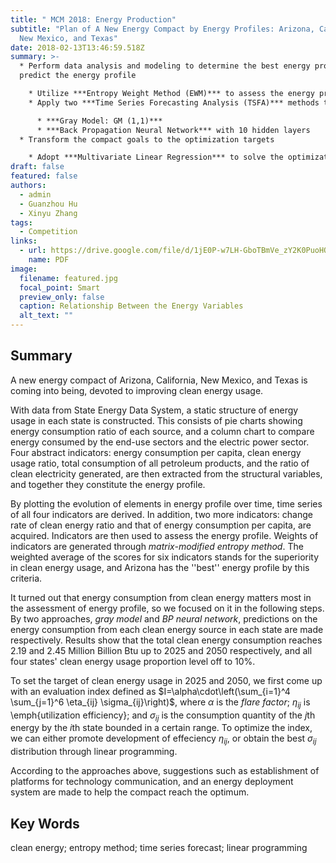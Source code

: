 ```yaml
---
title: " MCM 2018: Energy Production"
subtitle: "Plan of A New Energy Compact by Energy Profiles: Arizona, California,
  New Mexico, and Texas"
date: 2018-02-13T13:46:59.518Z
summary: >-
  * Perform data analysis and modeling to determine the best energy profile and
  predict the energy profile

    * Utilize ***Entropy Weight Method (EWM)*** to assess the energy profile and determine the best energy profile
    * Apply two ***Time Series Forecasting Analysis (TSFA)*** methods to predict the energy profile

      * ***Gray Model: GM (1,1)***
      * ***Back Propagation Neural Network*** with 10 hidden layers
  * Transform the compact goals to the optimization targets

    * Adopt ***Multivariate Linear Regression*** to solve the optimization problem
draft: false
featured: false
authors:
  - admin
  - Guanzhou Hu
  - Xinyu Zhang
tags:
  - Competition
links:
  - url: https://drive.google.com/file/d/1jE0P-w7LH-GboTBmVe_zY2K0PuoHQGeQ/view?usp=sharing
    name: PDF
image:
  filename: featured.jpg
  focal_point: Smart
  preview_only: false
  caption: Relationship Between the Energy Variables
  alt_text: ""
---
```

## **Summary**

A new energy compact of Arizona, California, New Mexico, and Texas is coming into being, devoted to improving clean energy usage.

With data from State Energy Data System, a static structure of energy usage in each state is constructed. This consists of pie charts showing energy consumption ratio of each source, and a column chart to compare energy consumed by the end-use sectors and the electric power sector. Four abstract indicators: energy consumption per capita, clean energy usage ratio, total consumption of all petroleum products, and the ratio of clean electricity generated, are then extracted from the structural variables, and together they constitute the energy profile.

By plotting the evolution of elements in energy profile over time, time series of all four indicators are derived. In addition, two more indicators: change rate of clean energy ratio and that of energy consumption per capita, are acquired. Indicators are then used to assess the energy profile. Weights of indicators are generated through *matrix-modified entropy method*. The weighted average of the scores for six indicators stands for the superiority in clean energy usage, and Arizona has the ''best'' energy profile by this criteria.

It turned out that energy consumption from clean energy matters most in the assessment of energy profile, so we focused on it in the following steps. By two approaches, *gray model* and *BP neural network*, predictions on the energy consumption from each clean energy source in each state are made respectively. Results show that the total clean energy consumption reaches $2.19$ and $2.45$ Million Billion Btu up to 2025 and 2050 respectively, and all four states' clean energy usage proportion level off to $10\%$.

To set the target of clean energy usage in 2025 and 2050, we first come up with an evaluation index defined as $I=\alpha\cdot\left(\sum_{i=1}^4 \sum_{j=1}^6 \eta_{ij} \sigma_{ij}\right)$, where $\alpha$ is the *flare factor*; $\eta_{ij}$ is \emph{utilization efficiency}; and $\sigma_{ij}$ is the consumption quantity of the $j$th energy by the $i$th state bounded in a certain range. To optimize the index, we can either promote development of effeciency $\eta_{ij}$, or obtain the best $\sigma_{ij}$ distribution through linear programming. 

According to the approaches above, suggestions such as establishment of platforms for technology communication, and an energy deployment system are made to help the compact reach the optimum.



## **Key Words**

clean energy; entropy method; time series forecast; linear programming
